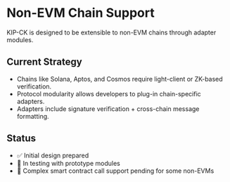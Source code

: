 #  Non-EVM Chain Support

KIP-CK is designed to be extensible to non-EVM chains through adapter modules.

## Current Strategy

- Chains like Solana, Aptos, and Cosmos require light-client or ZK-based verification.
- Protocol modularity allows developers to plug-in chain-specific adapters.
- Adapters include signature verification + cross-chain message formatting.

## Status

- ✅ Initial design prepared
- 🧪 In testing with prototype modules
- 🚧 Complex smart contract call support pending for some non-EVMs
